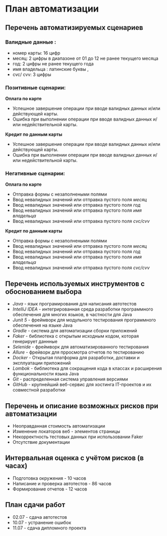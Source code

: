 # План автоматизации

## Перечень автоматизируемых сценариев

### Валидные данные :

 * номер карты: 16 цифр
 * месяц: 2 цифры в диапазоне от 01 до 12 не ранее текущего месяца
 * год: 2 цифры не ранее текущего года
 * имя владельца : латинские буквы ,
 * cvc/ cvv: 3 цифры
  
### Позитивные сценарии:

**Оплата по карте**

* Успешное завершение операции при вводе валидных данных и/или действующей карты.
* Ошибка при выполнении операции при вводе валидных данных и/или недействительной карты.

**Кредит по данным карты**

* Успешное завершение операции при вводе валидных данных и/или действующей карты.
* Ошибка при выполнении операции при вводе валидных данных и/или недействительной карты.

### Негативные сценарии:

**Оплата по карте**
 * Отправка формы с незаполнеными полями
 * Ввод невалидных значений или отправка пустого поля *месяц*
 * Ввод невалидных значений или отправка пустого поля *год*
 * Ввод невалидных значений или отправка пустого поля *имя владельца*
 * Ввод невалидных значений или отправка пустого поля *cvc/cvv*

**Кредит по данным карты**
* Отправка формы с незаполнеными полями
* Ввод невалидных значений или отправка пустого поля *месяц*
* Ввод невалидных значений или отправка пустого поля *год*
* Ввод невалидных значений или отправка пустого поля *имя владельца*
* Ввод невалидных значений или отправка пустого поля *cvc/cvv*

## Перечень используемых инструментов с обоснованием выбора
* *Java* - язык програмирования для написания автотестов
* *IntelliJ IDEA* - интегрированная среда разработки программного обеспечения для многих языков, в частности для Java
* *Junit 5* - фреймворк для модульного тестирования программного обеспечения на языке Java
* *Gradle* -  система для автоматизации сборки приложений 
* *Faker* - библиотека с открытым исходным кодом, которая генерирует даннные
* *Selenide* - фреймворк для автоматизированного тестирования
* *Allure* - фрейворк для прросмотра отчетов по тестированию
* *Docker* - Открытая платформа для разработки, доставки и эксплуатации приложений
* *Lombok* - библиотека для сокращения кода в классах и расширения функциональности языка Java
* *Git* - распределенная система управления версиями
* *GitHub* - крупнейший веб-сервис для хостинга IT-проектов и их совместной разработки 
 
## Перечень и описание возможных рисков при автоматизации
* Неоправданная стоимость автоматизации
* Изменение локаторов веб - элементов страницы
* Некорректность тестовых данных при использовании Faker
* Отсутствие документации

## Интервальная оценка с учётом рисков (в часах)
* Подготовка окружения - 10 часов
* Написание и проверка автотестов - 86 часов
* Формирование отчетов - 12 часов

## План сдачи работ
* 02.07 - сдача автотестов
* 10.07 - устранение ошибок
* 11.07 - сдача дипломного проекта
